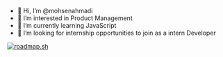 - 👋 Hi, I’m @mohsenahmadi
- 👀 I’m interested in Product Management
- 🌱 I’m currently learning JavaScript
- 💞️ I’m looking for internship opportunities to join as a intern Developer

[![roadmap.sh](https://roadmap.sh/card/wide/670fd1f7791f57dd604ef921?variant=dark&roadmaps=backend%2Cai-engineer)](https://roadmap.sh)
<!---
mohsenahmadi/mohsenahmadi is a ✨ special ✨ repository because its `README.md` (this file) appears on your GitHub profile.
You can click the Preview link to take a look at your changes.
--->
